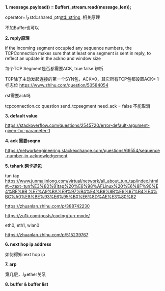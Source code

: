 **1. message.payload() = Buffer(_stream.read(message_len));**

operator=与std::shared_ptr<std::string>, 相关原理

不加Buffer也可以

**2. reply原理**

if the incoming segment occupied any sequence numbers, the TCPConnection makes
sure that at least one segment is sent in reply, to reflect an update in the ackno and
window size

每个TCP Segment是否都需要ACK, true false 辨析

TCP除了主动发起连接的第一个SYN包，ACK=0，其它所有TCP包都设置ACK= 1 标志位 https://www.zhihu.com/question/50584054

rst需要ack吗

tcpconnection.cc question
send_tcpsegment need_ack = false 不能取消

**3. default value**

https://stackoverflow.com/questions/2545720/error-default-argument-given-for-parameter-1

**4. ack 需要seqno**

https://networkengineering.stackexchange.com/questions/69554/sequence-number-in-acknowledgement

**5. tshark 网卡抓包**

tun tap https://www.junmajinlong.com/virtual/network/all_about_tun_tap/index.html#:~:text=tun%E3%80%81tap%20%E6%98%AFLinux%20%E6%8F%90%E4%BE%9B,%E7%A9%BA%E9%97%B4%E4%B9%8B%E9%97%B4%E4%BC%A0%E8%BE%93%E6%95%B0%E6%8D%AE%E3%80%82

https://zhuanlan.zhihu.com/p/388742230

https://zu1k.com/posts/coding/tun-mode/

eth0, eth1, wlan0

https://zhuanlan.zhihu.com/p/515239767

**6. next hop ip address**

如何得知next hop ip

**7. arp**

第几层，与ether关系

**8. buffer & buffer list**
